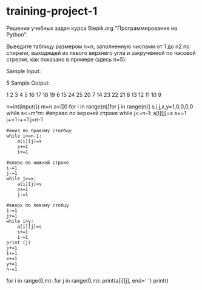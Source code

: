 # training-project-1
Решение учебных задач курса Stepik.org "Программирование на Python".

Выведите таблицу размером n×n, заполненную числами от 1 до n2 по спирали, выходящей из левого верхнего угла и закрученной по часовой стрелке, как показано в примере (здесь n=5):

Sample Input:

5
Sample Output:

1 2 3 4 5
16 17 18 19 6
15 24 25 20 7
14 23 22 21 8
13 12 11 10 9

n=int(input())
m=n
a=[[0 for i in range(n)]for j in range(n)]
s,i,j,x,y=1,0,0,0,0
while s<=m*m:
    #вправо по верхней строке
    while j<=n-1:
        a[i][j]=s
        s+=1
        j+=1
    i+=1
    j=n-1

    #вниз по правому столбцу
    while i<=n-1:
        a[i][j]=s
        s+=1
        i+=1

    #влево по нижней строке
    i-=1
    j-=1
    while j>=x:
        a[i][j]=s
        s+=1
        j-=1

    #вверх по левому стобцу
    i-=1
    j+=1
    while i>y:
        a[i][j]=s
        s+=1
        i-=1
    print (j)
    j+=1
    i+=1
    x+=1
    y+=1
    n-=1

for  i in range(0,m):
    for j in range(0,m):
        print(a[i][j], end=' ')
    print()


